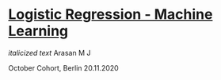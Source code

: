 # [Logistic Regression - Machine Learning](https://github.com/dataaivu/ML-Classification/edit/main/README.md)

*italicized text*
Arasan M J

October Cohort, Berlin 20.11.2020

